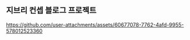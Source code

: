 ## 지브리 컨셉 블로그 프로젝트

https://github.com/user-attachments/assets/60677078-7762-4afd-9955-578012523360
